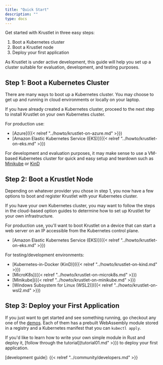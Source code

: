 ```yaml
---
title: "Quick Start"
description: ""
type: docs
---
```


Get started with Krustlet in three easy steps:

1. Boot a Kubernetes cluster
2. Boot a Krustlet node
3. Deploy your first application

As Krustlet is under active development, this guide will help you set up a
cluster suitable for evaluation, development, and testing purposes.

## Step 1: Boot a Kubernetes Cluster

There are many ways to boot up a Kubernetes cluster. You may choose to get up
and running in cloud environments or locally on your laptop.

If you have already created a Kubernetes cluster, proceed to the next step to
install Krustlet on your own Kubernetes cluster.

For production use:

- [Azure]({{< relref "../howto/krustlet-on-azure.md" >}})
- [Amazon Elastic Kubernetes Service (EKS)]({{< relref "../howto/krustlet-on-eks.md" >}})

For development and evaluation purposes, it may make sense to use a VM-based
Kubernetes cluster for quick and easy setup and teardown such as
[Minikube](https://minikube.sigs.k8s.io) or [KinD](https://kind.sigs.k8s.io)

## Step 2: Boot a Krustlet Node

Depending on whatever provider you chose in step 1, you now have a few options
to boot and register Krustlet with your Kubernetes cluster.

If you have your own Kubernetes cluster, you may want to follow the steps in the
cloud-based option guides to determine how to set up Krustlet for your own
infrastructure.

For production use, you'll want to boot Krustlet on a device that can start a
web server on an IP accessible from the Kubernetes control plane.

- [Amazon Elastic Kubernetes Service (EKS)]({{< relref "../howto/krustlet-on-eks.md" >}})

For testing/development environments:

- [Kubernetes-in-Docker (KinD)]({{< relref "../howto/krustlet-on-kind.md" >}})
- [MicroK8s]({{< relref "../howto/krustlet-on-microk8s.md" >}})
- [Minikube]({{< relref "../howto/krustlet-on-minikube.md" >}})
- [Windows Subsystem for Linux (WSL2)]({{< relref "../howto/krustlet-on-wsl2.md" >}})

## Step 3: Deploy your First Application

If you just want to get started and see something running, go checkout any one
of the [demos](https://github.com/deislabs/krustlet/blob/main/demos/wasi). Each of them has a prebuilt WebAssembly module
stored in a registry and a Kubernetes manifest that you can `kubectl apply`.

If you'd like to learn how to write your own simple module in Rust and deploy
it, [follow through the tutorial](tutorial01.md" >}}) to deploy your first
application.

[development guide]: {{< relref "../community/developers.md" >}}
